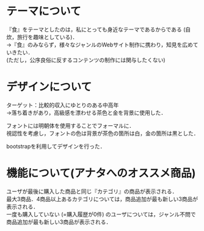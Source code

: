 <h1>テーマについて</h1>
<p>
  『食』をテーマとしたのは，私にとっても身近なテーマであるからである (自炊，旅行を趣味としている)．<br>
  →『食』のみならず，様々なジャンルのWebサイト制作に携わり，知見を広めていきたい．<br>
  (ただし，公序良俗に反するコンテンツの制作には関与したくない)
</p>

<h1>デザインについて</h1>
<p>
  ターゲット：比較的収入にゆとりのある中高年<br>
  →落ち着きがあり，高級感を漂わせる茶色と金を背景に使用した．<br>
</p>
<p>
  フォントには明朝体を使用することでフォーマルに．<br>
  視認性を考慮し，フォントの色は背景が茶色の箇所は白，金の箇所は黒とした．
</p>
<p>
  bootstrapを利用してデザインを行った．
</p>

<h1>機能について(アナタへのオススメ商品)</h1>
<p>
  ユーザが最後に購入した商品と同じ『カテゴリ』の商品が表示される．<br>
  最大3商品．4商品以上あるカテゴリについては，商品追加が最も新しい3商品が表示される．<br>
  一度も購入していない (=購入履歴が0件) のユーザについては，ジャンル不問で商品追加が最も新しい3商品が表示される．<br>
</p>
